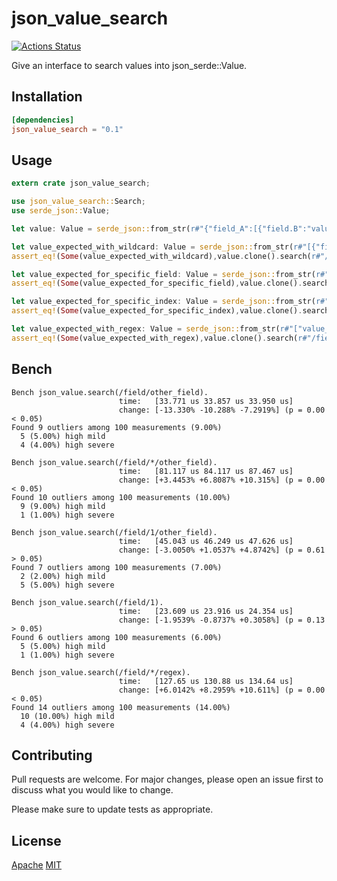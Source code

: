 # json_value_search

[![Actions Status](https://github.com/jmfiaschi/json_value_search/workflows/CI/badge.svg)](https://github.com/jmfiaschi/json_value_search/actions)

Give an interface to search values into json_serde::Value.

## Installation

 ```Toml
[dependencies]
json_value_search = "0.1"
```

## Usage

```rust
extern crate json_value_search;

use json_value_search::Search;
use serde_json::Value;

let value: Value = serde_json::from_str(r#"{"field_A":[{"field.B":"value_B"},{"field_C":"value_C"}]}"#).unwrap();

let value_expected_with_wildcard: Value = serde_json::from_str(r#"[{"field.B":"value_B"},{"field_C":"value_C"}]"#).unwrap();
assert_eq!(Some(value_expected_with_wildcard),value.clone().search(r#"/field_A/*"#));

let value_expected_for_specific_field: Value = serde_json::from_str(r#"["value_B"]"#).unwrap();
assert_eq!(Some(value_expected_for_specific_field),value.clone().search(r#"/field_A/*/field.B"#));

let value_expected_for_specific_index: Value = serde_json::from_str(r#"{"field.B":"value_B"}"#).unwrap();
assert_eq!(Some(value_expected_for_specific_index),value.clone().search(r#"/field_A/0"#));

let value_expected_with_regex: Value = serde_json::from_str(r#"["value_B","value_C"]"#).unwrap();
assert_eq!(Some(value_expected_with_regex),value.clone().search(r#"/field_A/*/field.+"#));
```

## Bench

```
Bench json_value.search(/field/other_field).                                                                             
                        time:   [33.771 us 33.857 us 33.950 us]
                        change: [-13.330% -10.288% -7.2919%] (p = 0.00 < 0.05)
Found 9 outliers among 100 measurements (9.00%)
  5 (5.00%) high mild
  4 (4.00%) high severe

Bench json_value.search(/field/*/other_field).                                                                            
                        time:   [81.117 us 84.117 us 87.467 us]
                        change: [+3.4453% +6.8087% +10.315%] (p = 0.00 < 0.05)
Found 10 outliers among 100 measurements (10.00%)
  9 (9.00%) high mild
  1 (1.00%) high severe

Bench json_value.search(/field/1/other_field).                                                                             
                        time:   [45.043 us 46.249 us 47.626 us]
                        change: [-3.0050% +1.0537% +4.8742%] (p = 0.61 > 0.05)
Found 7 outliers among 100 measurements (7.00%)
  2 (2.00%) high mild
  5 (5.00%) high severe

Bench json_value.search(/field/1).                                                                             
                        time:   [23.609 us 23.916 us 24.354 us]
                        change: [-1.9539% -0.8737% +0.3058%] (p = 0.13 > 0.05)
Found 6 outliers among 100 measurements (6.00%)
  5 (5.00%) high mild
  1 (1.00%) high severe

Bench json_value.search(/field/*/regex).                                                                            
                        time:   [127.65 us 130.88 us 134.64 us]
                        change: [+6.0142% +8.2959% +10.611%] (p = 0.00 < 0.05)
Found 14 outliers among 100 measurements (14.00%)
  10 (10.00%) high mild
  4 (4.00%) high severe
```

## Contributing

Pull requests are welcome. For major changes, please open an issue first to discuss what you would like to change.

Please make sure to update tests as appropriate.

## License

[Apache](https://choosealicense.com/licenses/apache-2.0/)
[MIT](https://choosealicense.com/licenses/mit/)

